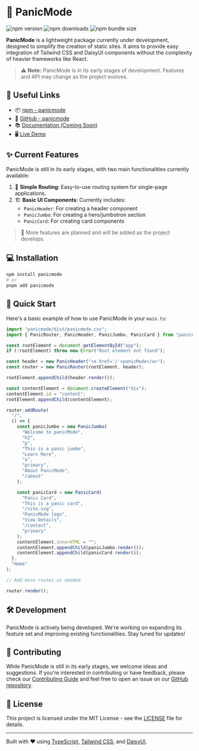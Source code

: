 # 🚨 PanicMode

![npm version](https://img.shields.io/npm/v/panicmode.svg)
![npm downloads](https://img.shields.io/npm/dt/panicmode.svg)
![npm bundle size](https://img.shields.io/bundlephobia/min/panicmode.svg)

**PanicMode** is a lightweight package currently under development, designed to simplify the creation of static sites. It aims to provide easy integration of Tailwind CSS and DaisyUI components without the complexity of heavier frameworks like React. 

> ⚠️ **Note:** PanicMode is in its early stages of development. Features and API may change as the project evolves.

## 🔗 Useful Links

- 📦 [npm - panicmode](https://www.npmjs.com/package/panicmode)
- 🐙 [GitHub - panicmode](https://github.com/matthieuGravy/panicmode)
- 📚 [Documentation (Coming Soon)](https://github.com/matthieuGravy/panicmode-doc)
- 🖥️ [Live Demo](https://panicmode-example.vercel.app/)

## ✨ Current Features

PanicMode is still in its early stages, with two main functionalities currently available:

1. 🧭 **Simple Routing**: Easy-to-use routing system for single-page applications.
2. 🏗️ **Basic UI Components**: Currently includes:
   - `PanicHeader`: For creating a header component
   - `PanicJumbo`: For creating a hero/jumbotron section
   - `PanicCard`: For creating card components

> 🚀 More features are planned and will be added as the project develops.

## 💻 Installation

```sh
npm install panicmode
# or
pnpm add panicmode
```

## 🚀 Quick Start

Here's a basic example of how to use PanicMode in your `main.ts`:

```typescript
import "panicmode/dist/panicmode.css";
import { PanicRouter, PanicHeader, PanicJumbo, PanicCard } from "panicmode";

const rootElement = document.getElementById("app");
if (!rootElement) throw new Error("Root element not found");

const header = new PanicHeader("<a href='/'>panicMode</a>");
const router = new PanicRouter(rootElement, header);

rootElement.appendChild(header.render());

const contentElement = document.createElement("div");
contentElement.id = "content";
rootElement.appendChild(contentElement);

router.addRoute(
  "/",
  () => {
    const panicJumbo = new PanicJumbo(
      "Welcome to panicMode",
      "h2",
      "p",
      "This is a panic jumbo",
      "Learn More",
      "a",
      "primary",
      "About PanicMode",
      "/about"
    );

    const panicCard = new PanicCard(
      "Panic Card",
      "This is a panic card",
      "/vite.svg",
      "PanicMode logo",
      "View Details",
      "/contact",
      "primary"
    );
    contentElement.innerHTML = "";
    contentElement.appendChild(panicJumbo.render());
    contentElement.appendChild(panicCard.render());
  },
  "Home"
);

// Add more routes as needed

router.render();
```

## 🛠️ Development

PanicMode is actively being developed. We're working on expanding its feature set and improving existing functionalities. Stay tuned for updates!

## 🤝 Contributing

While PanicMode is still in its early stages, we welcome ideas and suggestions. If you're interested in contributing or have feedback, please check our [Contributing Guide](CONTRIBUTING.md) and feel free to open an issue on our [GitHub repository](https://github.com/matthieuGravy/panicmode/issues).

## 📄 License

This project is licensed under the MIT License - see the [LICENSE](LICENSE) file for details.

---

Built with ❤️ using [TypeScript](https://www.typescriptlang.org/), [Tailwind CSS](https://tailwindcss.com/), and [DaisyUI](https://daisyui.com/).
